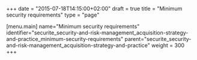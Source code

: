 +++
date = "2015-07-18T14:15:00+02:00"
draft = true
title = "Minimum security requirements"
type = "page"

[menu.main]
name="Minimum security requirements"
identifier="securite_security-and-risk-management_acquisition-strategy-and-practice_minimum-security-requirements"
parent="securite_security-and-risk-management_acquisition-strategy-and-practice"
weight = 300
+++